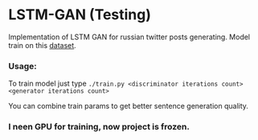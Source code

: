 # LSTM-GAN (Testing)

Implementation of LSTM GAN for russian twitter posts generating.
Model train on this [dataset](http://study.mokoron.com/).

### Usage:
  To train model just type
  `./train.py <discriminator iterations count> <generator iterations count>`
  
  You can combine train params to get better sentence generation quality.
### I neen GPU for training, now project is frozen.
